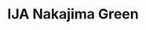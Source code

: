 ---
layout: product
title: "IJA Nakajima Green"
price: "300" 
desc: "Akrilna boja 17mL"
img_path: "/assets/img/A.MIG-0261.webp"
brand: "AMMO"
available: true
special_offer: false
new: false
soon: false
cat: "020000"
subcat: "020100"
subsubcat: "020101"
sifra: "A.MIG-0261"
popular: true
spec: false
---